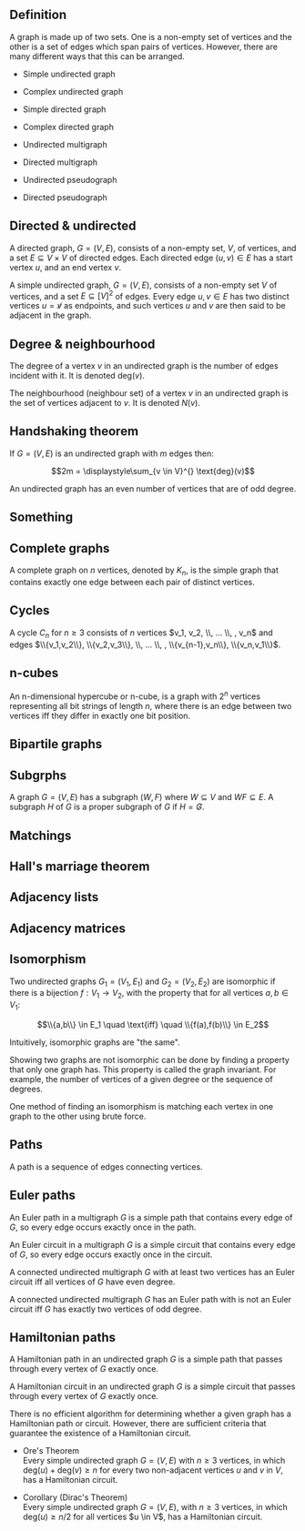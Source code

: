 ## Definition

A graph is made up of two sets. One is a non-empty set of vertices and the other is a set of edges which span pairs of vertices. However, there are many different ways that this can be arranged.

- Simple undirected graph

- Complex undirected graph

- Simple directed graph

- Complex directed graph

- Undirected multigraph

- Directed multigraph

- Undirected pseudograph

- Directed pseudograph

## Directed & undirected

A directed graph, $G = (V,E)$, consists of a non-empty set, $V$, of vertices, and a set $E \subseteq V \times V$ of directed edges. Each directed edge $(u,v) \in E$ has a start vertex $u$, and an end vertex $v$.

A simple undirected graph, $G = (V,E)$, consists of a non-empty set $V$ of vertices, and a set $E \subseteq [V]^2$ of edges. Every edge ${u,v} \in E$ has two distinct vertices $u = \not v$ as endpoints, and such vertices $u$ and $v$ are then said to be adjacent in the graph.

## Degree & neighbourhood

The degree of a vertex $v$ in an undirected graph is the number of edges incident with it. It is denoted $\text{deg}(v)$.

The neighbourhood (neighbour set) of a vertex $v$ in an undirected graph is the set of vertices adjacent to $v$. It is denoted $N(v)$.

## Handshaking theorem

If $G = (V,E)$ is an undirected graph with $m$ edges then:

$$2m = \displaystyle\sum_{v \in V}^{} \text{deg}(v)$$

An undirected graph has an even number of vertices that are of odd degree.

## Something

## Complete graphs

A complete graph on $n$ vertices, denoted by $K_n$, is the simple graph that contains exactly one edge between each pair of distinct vertices.

<!-- Diagram -->

## Cycles

A cycle $C_n$ for $n \ge 3$ consists of $n$ vertices $v_1, v_2, \\, ... \\, , v_n$ and edges $\\{v_1,v_2\\}, \\{v_2,v_3\\}, \\, ... \\, , \\{v_{n-1},v_n\\}, \\{v_n,v_1\\}$.

<!-- Diagram -->

## n-cubes

An n-dimensional hypercube or n-cube, is a graph with $2^n$ vertices representing all bit strings of length $n$, where there is an edge between two vertices iff they differ in exactly one bit position.

## Bipartile graphs

## Subgrphs

A graph $G = (V,E)$ has a subgraph $(W,F)$ where $W \subseteq V$ and $WF\subseteq E$. A subgraph $H$ of $G$ is a proper subgraph of $G$ if $H = \not G$.

## Matchings

## Hall's marriage theorem

## Adjacency lists

## Adjacency matrices

## Isomorphism

Two undirected graphs $G_1 = (V_1,E_1)$ and $G_2 = (V_2,E_2)$ are isomorphic if there is a bijection $f: V_1 \to V_2$, with the property that for all vertices $a,b \in V_1$:

$$\\{a,b\\} \in E_1 \quad \text{iff} \quad \\{f(a),f(b)\\} \in E_2$$

Intuitively, isomorphic graphs are "the same".

Showing two graphs are not isomorphic can be done by finding a property that only one graph has. This property is called the graph invariant. For example, the number of vertices of a given degree or the sequence of degrees.

One method of finding an isomorphism is matching each vertex in one graph to the other using brute force.

## Paths

A path is a sequence of edges connecting vertices.

## Euler paths

An Euler path in a multigraph $G$ is a simple path that contains every edge of $G$, so every edge occurs exactly once in the path.

An Euler circuit in a multigraph $G$ is a simple circuit that contains every edge of $G$, so every edge occurs exactly once in the circuit.

A connected undirected multigraph $G$ with at least two vertices has an Euler circuit iff all vertices of $G$ have even degree.

A connected undirected multigraph $G$ has an Euler path with is not an Euler circuit iff $G$ has exactly two vertices of odd degree.

## Hamiltonian paths

A Hamiltonian path in an undirected graph $G$ is a simple path that passes through every vertex of $G$ exactly once.

A Hamiltonian circuit in an undirected graph $G$ is a simple circuit that passes through every vertex of $G$ exactly once.

There is no efficient algorithm for determining whether a given graph has a Hamiltonian path or circuit. However, there are sufficient criteria that guarantee the existence of a Hamiltonian circuit.

- Ore's Theorem <br>
  Every simple undirected graph $G = (V,E)$ with $n \ge 3$ vertices, in which $\text{deg}(u) + \text{deg}(v) \ge n$ for every two non-adjacent vertices $u$ and $v$ in $V$, has a Hamiltonian circuit.

- Corollary (Dirac's Theorem) <br>
  Every simple undirected graph $G = (V,E)$, with $n \ge 3$ vertices, in which $\text{deg}(u) \ge n/2$ for all vertices $u \in V\$, has a Hamiltonian circuit.
